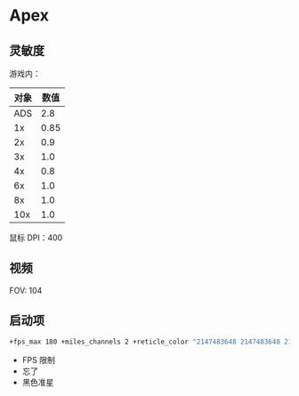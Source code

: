 # Apex

## 灵敏度

游戏内：

|对象|数值|
|-|-|
|ADS|2.8|
|1x|0.85|
|2x|0.9|
|3x|1.0|
|4x|0.8|
|6x|1.0|
|8x|1.0|
|10x|1.0|

鼠标 DPI：400

## 视频

FOV: 104

## 启动项

```sh
+fps_max 180 +miles_channels 2 +reticle_color "2147483648 2147483648 2147483648"
```

- FPS 限制
- 忘了
- 黑色准星
